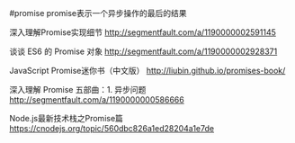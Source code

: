 #promise
promise表示一个异步操作的最后的结果

深入理解Promise实现细节
http://segmentfault.com/a/1190000002591145

谈谈 ES6 的 Promise 对象
http://segmentfault.com/a/1190000002928371

JavaScript Promise迷你书（中文版）
http://liubin.github.io/promises-book/

深入理解 Promise 五部曲：1. 异步问题
http://segmentfault.com/a/1190000000586666

Node.js最新技术栈之Promise篇
https://cnodejs.org/topic/560dbc826a1ed28204a1e7de